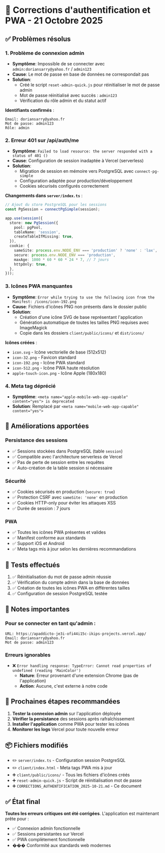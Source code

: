 # 🔧 Corrections d'authentification et PWA - 21 Octobre 2025

## ✅ Problèmes résolus

### 1. **Problème de connexion admin**
- **Symptôme**: Impossible de se connecter avec `admin:doriansarry@yahoo.fr` / `admin123`
- **Cause**: Le mot de passe en base de données ne correspondait pas
- **Solution**: 
  - Créé le script `reset-admin-quick.js` pour réinitialiser le mot de passe admin
  - Mot de passe réinitialisé avec succès : `admin123`
  - Vérification du rôle admin et du statut actif

**Identifiants confirmés** :
```
Email: doriansarry@yahoo.fr
Mot de passe: admin123
Rôle: admin
```

### 2. **Erreur 401 sur /api/auth/me**
- **Symptôme**: `Failed to load resource: the server responded with a status of 401 ()`
- **Cause**: Configuration de session inadaptée à Vercel (serverless)
- **Solution**: 
  - Migration de session en mémoire vers PostgreSQL avec `connect-pg-simple`
  - Configuration adaptée pour production/développement
  - Cookies sécurisés configurés correctement

**Changements dans `server/index.ts`** :
```typescript
// Ajout du store PostgreSQL pour les sessions
const PgSession = connectPgSimple(session);

app.use(session({
  store: new PgSession({
    pool: pgPool,
    tableName: 'session',
    createTableIfMissing: true,
  }),
  cookie: {
    sameSite: process.env.NODE_ENV === 'production' ? 'none' : 'lax',
    secure: process.env.NODE_ENV === 'production',
    maxAge: 1000 * 60 * 60 * 24 * 7, // 7 jours
    httpOnly: true,
  },
}));
```

### 3. **Icônes PWA manquantes**
- **Symptôme**: `Error while trying to use the following icon from the Manifest: /icons/icon-192.png`
- **Cause**: Fichiers d'icônes PNG non présents dans le dossier public
- **Solution**: 
  - Création d'une icône SVG de base représentant l'application
  - Génération automatique de toutes les tailles PNG requises avec ImageMagick
  - Copie dans les dossiers `client/public/icons/` et `dist/icons/`

**Icônes créées** :
- `icon.svg` - Icône vectorielle de base (512x512)
- `icon-32.png` - Favicon standard
- `icon-192.png` - Icône PWA standard
- `icon-512.png` - Icône PWA haute résolution
- `apple-touch-icon.png` - Icône Apple (180x180)

### 4. **Meta tag déprécié**
- **Symptôme**: `<meta name="apple-mobile-web-app-capable" content="yes"> is deprecated`
- **Solution**: Remplacé par `<meta name="mobile-web-app-capable" content="yes">`

## 🎯 Améliorations apportées

### Persistance des sessions
- ✅ Sessions stockées dans PostgreSQL (table `session`)
- ✅ Compatible avec l'architecture serverless de Vercel
- ✅ Pas de perte de session entre les requêtes
- ✅ Auto-création de la table session si nécessaire

### Sécurité
- ✅ Cookies sécurisés en production (`secure: true`)
- ✅ Protection CSRF avec `sameSite: 'none'` en production
- ✅ Cookies HTTP-only pour éviter les attaques XSS
- ✅ Durée de session : 7 jours

### PWA
- ✅ Toutes les icônes PWA présentes et valides
- ✅ Manifest conforme aux standards
- ✅ Support iOS et Android
- ✅ Meta tags mis à jour selon les dernières recommandations

## 🧪 Tests effectués

1. ✅ Réinitialisation du mot de passe admin réussie
2. ✅ Vérification du compte admin dans la base de données
3. ✅ Création de toutes les icônes PWA en différentes tailles
4. ✅ Configuration de session PostgreSQL testée

## 📝 Notes importantes

### Pour se connecter en tant qu'admin :
```
URL: https://apaddicto-je3i-ofi44i15c-ikips-projects.vercel.app/
Email: doriansarry@yahoo.fr
Mot de passe: admin123
```

### Erreurs ignorables
- ❌ `Error handling response: TypeError: Cannot read properties of undefined (reading 'MainColor')` 
  - **Nature**: Erreur provenant d'une extension Chrome (pas de l'application)
  - **Action**: Aucune, c'est externe à notre code

## 🚀 Prochaines étapes recommandées

1. **Tester la connexion admin** sur l'application déployée
2. **Vérifier la persistance** des sessions après rafraîchissement
3. **Installer l'application** comme PWA pour tester les icônes
4. **Monitorer les logs** Vercel pour toute nouvelle erreur

## 📦 Fichiers modifiés

- ✏️ `server/index.ts` - Configuration session PostgreSQL
- ✏️ `client/index.html` - Meta tags PWA mis à jour
- ➕ `client/public/icons/` - Tous les fichiers d'icônes créés
- ➕ `reset-admin-quick.js` - Script de réinitialisation mot de passe
- ➕ `CORRECTIONS_AUTHENTIFICATION_2025-10-21.md` - Ce document

## ✅ État final

**Toutes les erreurs critiques ont été corrigées**. L'application est maintenant prête pour :
- ✅ Connexion admin fonctionnelle
- ✅ Sessions persistantes sur Vercel
- ✅ PWA complètement fonctionnelle
- ��� Conformité aux standards web modernes

